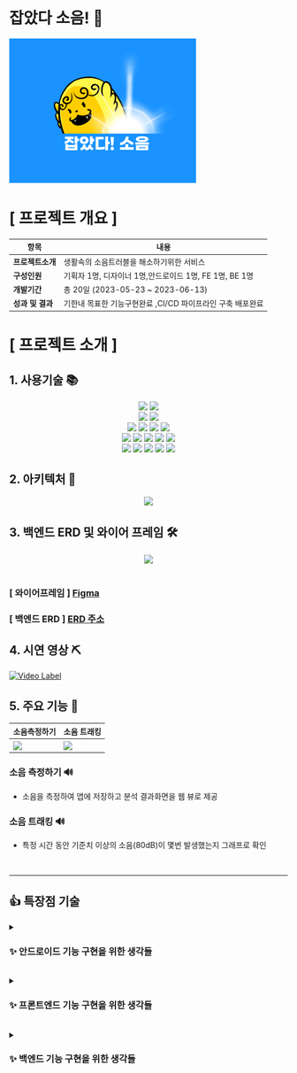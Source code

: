 
# 잡았다 소음!  👋


 [![android](/profile/마스코트.png)](https://drive.google.com/file/d/1oWF9--EBkg4dlFEulKI_304Tq8jIeX3r/view?usp=sharing)


#  [ 프로젝트 개요 ]


| 항목      | 내용                              |
|---------|---------------------------------|
| **프로젝트소개**  | 생활속의 소음트러블을 해소하기위한 서비스          |
| **구성인원**    | 기획자 1명, 디자이너 1명,안드로이드 1명, FE 1명, BE 1명          |
| **개발기간**    | 총 20일 (2023-05-23 ~ 2023-06-13) |
| **성과 및 결과** | 기한내 목표한 기능구현완료 ,CI/CD 파이프라인 구축 배포완료 |


# [ 프로젝트 소개 ]

## 1. 사용기술 📚
<div align="center">
 <span>
  <img src="https://img.shields.io/badge/android-3DDC84?style=flat-square&logo=android&logoColor=white"/> 
     <img src="https://img.shields.io/badge/kotlin-7F52FF?style=flat-square&logo=kotlin&logoColor=white"/> 
 </span>
 <br>
  <span>
    <img src="https://img.shields.io/badge/python-3776AB?style=flat-square&logo=python&logoColor=white"/>
    <img src="https://img.shields.io/badge/tensorflow-FF6F00?style=flat&logo=tensorflow&logoColor=white"/> 
  </span>
   <br>
   <span>
   <img src="https://img.shields.io/badge/react-61DAFB?style=flat-square&logo=react&logoColor=white"/>
   <img src="https://img.shields.io/badge/reactrouter-CA4245?style=flat&logo=reactrouter&logoColor=white"/> 
   <img src="https://img.shields.io/badge/axios-5A29E4?style=flat&logo=axios&logoColor=white"/> 
   <img src="https://img.shields.io/badge/vercel-000000?style=flat&logo=vercel&logoColor=white"/> 
</span>
  <br>
  <span>
  <img src="https://img.shields.io/badge/springboot-6DB33F?style=flat-square&logo=springboot&logoColor=white"/>
  <img src="https://img.shields.io/badge/gradle-02303A?style=flat-square&logo=gradle&logoColor=white"/>
  <img src="https://img.shields.io/badge/Java-007396?style=flat&logo=OpenJDK&logoColor=white"/>
  <img src="https://img.shields.io/badge/mysql-4479A1?style=flat-square&logo=mysql&logoColor=white"/>
  <img src="https://img.shields.io/badge/amazonrds-527FFF?style=flat&logo=amazonrds&logoColor=white"/>
</span>
<br>
<span>
  <img src="https://img.shields.io/badge/nginx-009639?style=flat-square&logo=nginx&logoColor=white"/>
  <img src="https://img.shields.io/badge/amazonec2-FF9900?style=flat&logo=amazonec2&logoColor=white"/>
  <img src="https://img.shields.io/badge/amazons3-569A31?style=flat-square&logo=amazons3&logoColor=white"/>
  <img src="https://img.shields.io/badge/github-181717?style=flat&logo=github&logoColor=white"/>
  <img src="https://img.shields.io/badge/githubactions-2088FF?style=flat-square&logo=githubactions&logoColor=white"/>
</span>
  <br>

</div>
                

## 2. 아키텍처 🔔
<div align="center">
<img src="https://github.com/Greenie-crew/.github/assets/71303448/7c894022-9677-4202-8762-0fdc0b378e6a"  width="600" >
</div>

## 3. 백엔드 ERD 및 와이어 프레임 🛠
<div align="center">
  <img align="center" src="https://github.com/Greenie-crew/.github/assets/71303448/c36a9033-0c2c-4434-b471-3b62cc558753" width="600">
</div><br>

### [ 와이어프레임 ]   [ Figma ](https://www.figma.com/file/D1FJxm69kI0QDLSWs0adiG/Greenie-%EC%9E%A1%EC%95%98%EB%8B%A4!-%EC%86%8C%EC%9D%8C?type=design&node-id=0%3A1&t=o3BrwVucKr5HeBse-1)

### [ 백엔드 ERD ]  [ERD 주소](https://www.erdcloud.com/d/qro5eibi6BhBKvKSQ)


## 4. 시연 영상 ⛏

  [![Video Label](http://img.youtube.com/vi/ElwwGIre76s/0.jpg)](https://youtu.be/ElwwGIre76s)



## 5. 주요 기능 🎨

| 소음측정하기      | 소음 트래킹                             |
|---------------------------------|---------------------------------|
| <img align="center" src="https://github.com/Greenie-crew/.github/assets/71303448/7c61d241-4687-498c-b170-812fb178d252" width="240">| <img align="center" src="https://github.com/Greenie-crew/.github/assets/71303448/bff39e9b-7b61-49ae-9594-fb7d25ae336a" width="240">|


###  소음 측정하기 🔊 

- 소음을 측정하여 앱에 저장하고 분석 결과화면을 웹 뷰로 제공

  
###  소음 트래킹 🔊
- 특정 시간 동안 기준치 이상의 소음(80dB)이 몇번 발생했는지 그래프로 확인

<br>
<hr/>

## 👍 특장점 기술 

<details>
<summary>
<h3>✨ 안드로이드 기능 구현을 위한 생각들 </h3>
</summary>
<div markdown="1">

- 아키텍처 
    - Clean Architecture 및 MVVM 아키텍처를 멀티모듈 구조에 적용하여, 크게 Data ->   Domain <- UI 의 구조를 가지며, Dagger hilt를 통한 DI를 활용하여 UI에서 필요한 비즈니스 로직을 호출
    - app: 앱 수준 및 네비게이션 제어 등을 담당하는 앱의 시작점을 가르키는 모듈입니다.              Core 및 Feature 등의 모듈을 의존합니다.
    - core: 앱 구동간에 필요한 코드 및 특수 목적을 위한 공통 라이브러리 모듈입니다. Core       모듈 내 타 모듈에 대한 종속성을 가지지 않습니다.
    - Type은 확장이 용이하도록 BaseType을 선언해 중복되는 Property를 줄였어요.
    - feature: 앱에서 단일 책임을 처리하도록 범위가 정해진 기능 모듈입니다. Core 내의
               모듈만 의존합니다.
 
- tensorflow-model-maker-script <br>
    ◻ noise_model은 2개의 출력을 가진다.
    - 521가지의 분류를 가진 YAMNET
    - AI HUB의 소음 데이터를 기반으로 분류


</div>
</details>
<br>

<details>
<summary>
<h3>✨ 프론트엔드 기능 구현을 위한 생각들</h3>
</summary>
<div markdown="1">

 <div align="center">
  <img align="center" src="https://github.com/Greenie-crew/.github/assets/76466545/22cf181d-82ca-4a06-9396-ac41b39e924a" width="600">
</div><br>


#### ReactJS CSR(클라이언트 사이드 렌더링) 방식 </br>
👍 장점
- 초기 로드만 완료되면 이후 렌더링이 빠르다. </br>
- 서버에 요청할 것이 거의 없어 서버 부담이 적다. (data 필요할 때만 요청) </br>
- Web Applications에 좋다

</br>
styled-components(CSS-in-JS) 활용:  비교적 가벼운 기능을 구현하는 것이기 때문에 CSS-in-JS 방식이 더 적합하다고 생각하였다
</br>

#### Redux리덕스 Reducer 리듀서로 결과그래프 imgURL state 구현
</br>

👍 장점 </br>
-state 관리가 편하다! 관리를 한곳에서 할 수 있다. </br>
-상태를 예측 가능하게 만들어 준다. : 리덕스는 순수함수이기 때문에 다음상태가 어떻게 될지 쉽게 예측 가능 </br>
-유지보수 용이

</br>

#### vercel 배포

Vercel은 React, Vue, Angular 및 Next.js와 같은 프레임워크를 사용하여 정적 웹사이트를 더 쉽게 빌드하고 배포할 수 있는 서비스이다.
Vercel은 Git 저장소를 자동으로 인식하고, 변경 사항을 감지하여 배포하므로, 자동화된 배포가 가능하다.

또한 Vercel은 웹사이트의 성능에 대한 자세한 정보를 제공하며, 강력한 CDN을 사용하여 전 세계적으로 빠른 성능을 제공한다. 

마지막으로 Vercel은 다양한 기능과 툴을 제공하고, 서비스로 지원하는 프레임워크에서 더 많은 편의성과 효율성을 제공한다.

</br>

#### 자세히 보기 > 
https://github.com/Greenie-crew/greenie-web/blob/develop/README.md
</div>
</details>
<br>

<details>
<summary>
<h3>✨ 백엔드 기능 구현을 위한 생각들 </h3>
</summary>
<div markdown="1"> 
 
#### 기능 구현
   - 리스트를 주루룩 나열하는 것이 아닌 우선순위를 매기고 소음을 감소시키는 상품을 추천하는 기능 구현 
   - 디도스 공격 등 불특정 다수의 요청으로 인해 예기치 않은 상황이 발생하는 것을 막고자 nginx  웹 서버를 앞단에 두어 예측을 넘어서는
      이상한 요청건은 503에러 반환
   - jmeter 툴을 활용하여 부하 테스트 및 동시접속자 수를 예상하여 트래픽 핸들링

</div>
</details>







<!--

**Here are some ideas to get you started:**

🙋‍♀️ A short introduction - what is your organization all about?
🌈 Contribution guidelines - how can the community get involved?
👩‍💻 Useful resources - where can the community find your docs? Is there anything else the community should know?
🍿 Fun facts - what does your team eat for breakfast?
🧙 Remember, you can do mighty things with the power of [Markdown](https://docs.github.com/github/writing-on-github/getting-started-with-writing-and-formatting-on-github/basic-writing-and-formatting-syntax)
-->
